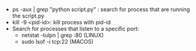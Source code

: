 - ps -aux | grep "python script.py" : search for process that are running the script.py
- kill -9 \<pid-id\>: kill process with pid-id
- Search for processes that listen to a specific port:
  - netstat -tulpn | grep :80 (LINUX)
  - sudo lsof -i tcp:22 (MACOS)
